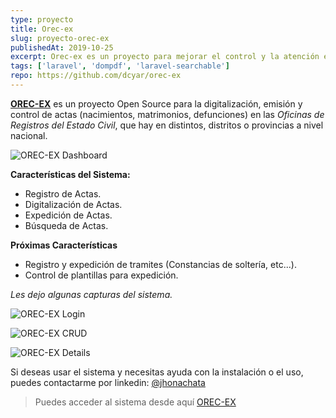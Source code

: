 ```yaml
---
type: proyecto
title: Orec-ex
slug: proyecto-orec-ex
publishedAt: 2019-10-25
excerpt: Orec-ex es un proyecto para mejorar el control y la atención en Oficinas de Registros del Estado Civil que hay a nivel nacional.
tags: ['laravel', 'dompdf', 'laravel-searchable']
repo: https://github.com/dcyar/orec-ex
---
```


**<a href="https://github.com/dcyar/orec-ex" target="_blank">OREC-EX</a>** es un proyecto Open Source para la digitalización, emisión y control de actas (nacimientos, matrimonios, defunciones) en las _Oficinas de Registros del Estado Civil_, que hay en distintos, distritos o provincias a nivel nacional.

![OREC-EX Dashboard](/images/orec-ex/dashboard.webp)

**Características del Sistema:**

-   Registro de Actas.
-   Digitalización de Actas.
-   Expedición de Actas.
-   Búsqueda de Actas.

**Próximas Características**

-   Registro y expedición de tramites (Constancias de soltería, etc...).
-   Control de plantillas para expedición.

_Les dejo algunas capturas del sistema._

![OREC-EX Login](/images/orec-ex/login.webp)

![OREC-EX CRUD](/images/orec-ex/new-act.webp)

![OREC-EX Details](/images/orec-ex/act.webp)

Si deseas usar el sistema y necesitas ayuda con la instalación o el uso, puedes contactarme por linkedin: <a href="https://www.linkedin.com/in/jhonachata/" target="_blank">@jhonachata</a>

> Puedes acceder al sistema desde aquí <a href="https://github.com/dcyar/orec-ex" target="_blank">OREC-EX</a>
